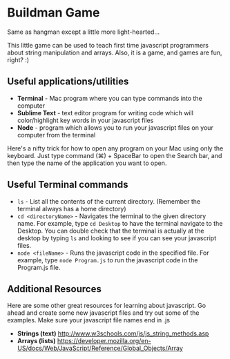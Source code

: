 # Buildman Game
Same as hangman except a little more light-hearted...

This little game can be used to teach first time javascript programmers about string manipulation and arrays. Also, it is a game, and games are fun, right? :)

## Useful applications/utilities
* **Terminal** - Mac program where you can type commands into the computer
* **Sublime Text** - text editor program for writing code which will color/highlight key words in your javascript files
* **Node** - program which allows you to run your javascript files on your computer from the terminal

Here's a nifty trick for how to open any program on your Mac using only the keyboard. Just type command (⌘) + SpaceBar to open the Search bar, and then type the name of the application you want to open.

## Useful Terminal commands
* `ls` - List all the contents of the current directory. (Remember the terminal always has a home directory)
* `cd <directoryName>` - Navigates the terminal to the given directory name. For example, type `cd Desktop` to have the terminal navigate to the Desktop. You can double check that the terminal is actually at the desktop by typing `ls` and looking to see if you can see your javascript files.
* `node <fileName>` - Runs the javascript code in the specified file. For example, type `node Program.js` to run the javascript code in the Program.js file.

## Additional Resources
Here are some other great resources for learning about javascript. Go ahead and create some new javascript files and try out some of the examples. Make sure your javascript file names end in .js 
* **Strings (text)** http://www.w3schools.com/js/js_string_methods.asp
* **Arrays (lists)** https://developer.mozilla.org/en-US/docs/Web/JavaScript/Reference/Global_Objects/Array
